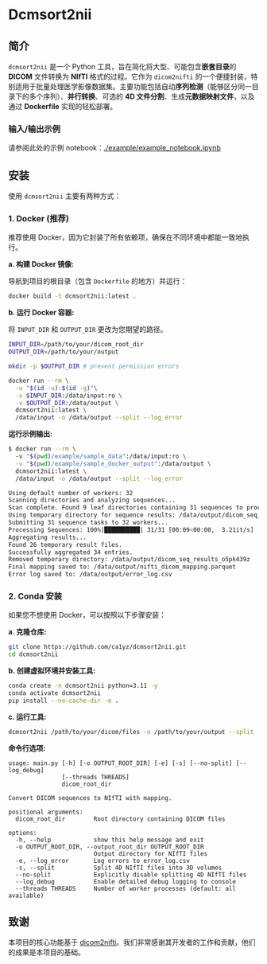 # Dcmsort2nii

## 简介

`dcmsort2nii` 是一个 Python 工具，旨在简化将大型、可能包含**嵌套目录**的 **DICOM** 文件转换为 **NIfTI** 格式的过程。它作为 `dicom2nifti` 的一个便捷封装，特别适用于批量处理医学影像数据集。主要功能包括自动**序列检测**（能够区分同一目录下的多个序列）、**并行转换**、可选的 **4D 文件分割**、生成**元数据映射文件**，以及通过 **Dockerfile** 实现的轻松部署。

### 输入/输出示例

请参阅此处的示例 notebook：[./example/example_notebook.ipynb](./example/example_notebook.ipynb)

## 安装

使用 `dcmsort2nii` 主要有两种方式：

### 1. Docker (推荐)

推荐使用 Docker，因为它封装了所有依赖项，确保在不同环境中都能一致地执行。

**a. 构建 Docker 镜像:**

导航到项目的根目录（包含 `Dockerfile` 的地方）并运行：

```bash
docker build -t dcmsort2nii:latest .
```

**b. 运行 Docker 容器:**

将 `INPUT_DIR` 和 `OUTPUT_DIR` 更改为您期望的路径。

```bash
INPUT_DIR=/path/to/your/dicom_root_dir
OUTPUT_DIR=/path/to/your/output

mkdir -p $OUTPUT_DIR # prevent permission errors

docker run --rm \
  -u "$(id -u):$(id -g)"\
  -v $INPUT_DIR:/data/input:ro \
  -v $OUTPUT_DIR:/data/output \
  dcmsort2nii:latest \
  /data/input -o /data/output --split --log_error
```

**运行示例输出:**
```bash
$ docker run --rm \      
  -v "$(pwd)/example/sample_data":/data/input:ro \
  -v "$(pwd)/example/sample_docker_output":/data/output \
  dcmsort2nii:latest \
  /data/input -o /data/output --split --log_error

Using default number of workers: 32
Scanning directories and analyzing sequences...
Scan complete. Found 9 leaf directories containing 31 sequences to process.
Using temporary directory for sequence results: /data/output/dicom_seq_results_o5pk439z
Submitting 31 sequence tasks to 32 workers...
Processing Sequences: 100%|██████████| 31/31 [00:09<00:00,  3.21it/s]
Aggregating results...
Found 26 temporary result files.
Successfully aggregated 34 entries.
Removed temporary directory: /data/output/dicom_seq_results_o5pk439z
Final mapping saved to: /data/output/nifti_dicom_mapping.parquet
Error log saved to: /data/output/error_log.csv
```

### 2. Conda 安装

如果您不想使用 Docker，可以按照以下步骤安装：

**a. 克隆仓库:**

```bash
git clone https://github.com/ca1yz/dcmsort2nii.git
cd dcmsort2nii
```

**b. 创建虚拟环境并安装工具:**

```bash
conda create -n dcmsort2nii python=3.11 -y
conda activate dcmsort2nii
pip install --no-cache-dir -e .
```

**c. 运行工具:**

```bash
dcmsort2nii /path/to/your/dicom/files -o /path/to/your/output --split --log_error
```

**命令行选项:**
```
usage: main.py [-h] [-o OUTPUT_ROOT_DIR] [-e] [-s] [--no-split] [--log_debug]
               [--threads THREADS]
               dicom_root_dir

Convert DICOM sequences to NIfTI with mapping.

positional arguments:
  dicom_root_dir        Root directory containing DICOM files

options:
  -h, --help            show this help message and exit
  -o OUTPUT_ROOT_DIR, --output_root_dir OUTPUT_ROOT_DIR
                        Output directory for NIfTI files
  -e, --log_error       Log errors to error_log.csv
  -s, --split           Split 4D NIfTI files into 3D volumes
  --no-split            Explicitly disable splitting 4D NIfTI files
  --log_debug           Enable detailed debug logging to console
  --threads THREADS     Number of worker processes (default: all available)
```

## 致谢

本项目的核心功能基于 [dicom2nifti](https://github.com/icometrix/dicom2nifti)。我们非常感谢其开发者的工作和贡献，他们的成果是本项目的基础。